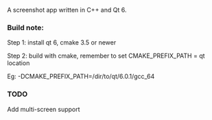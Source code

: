 A screenshot app written in C++ and Qt 6.


### Build note:
Step 1: install qt 6, cmake 3.5 or newer

Step 2: build with cmake, remember to set CMAKE_PREFIX_PATH = qt location

Eg:
-DCMAKE_PREFIX_PATH=/dir/to/qt/6.0.1/gcc_64

### TODO

Add multi-screen support
